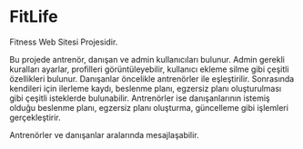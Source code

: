 # FitLife
 Fitness Web Sitesi Projesidir. 

Bu projede antrenör, danışan ve admin kullanıcıları bulunur.
Admin gerekli kuralları ayarlar, profilleri görüntüleyebilir, kullanıcı ekleme silme gibi çeşitli özellikleri bulunur.
Danışanlar öncelikle antrenörler ile eşleştirilir. Sonrasında kendileri için ilerleme kaydı, beslenme planı, egzersiz planı oluşturulması gibi çeşitli isteklerde bulunabilir.
Antrenörler ise danışanlarının istemiş olduğu beslenme planı, egzersiz planı oluşturma, güncelleme gibi işlemleri gerçekleştirir.

Antrenörler ve danışanlar aralarında mesajlaşabilir. 

